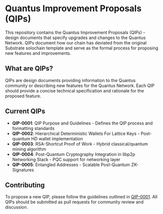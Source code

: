 # Quantus Improvement Proposals (QIPs)

This repository contains the Quantus Improvement Proposals (QIPs) - design documents that specify upgrades and changes to the Quantus Network. QIPs document how our chain has deviated from the original Substrate solochain template and serve as the formal process for proposing new features and improvements.

## What are QIPs?

QIPs are design documents providing information to the Quantus community or describing new features for the Quantus Network. Each QIP should provide a concise technical specification and rationale for the proposed feature.

## Current QIPs

- **QIP-0001**: QIP Purpose and Guidelines - Defines the QIP process and formatting standards
- **QIP-0002**: Hierarchical Deterministic Wallets For Lattice Keys - Post-quantum HD wallet implementation
- **QIP-0003**: RSA-Shortcut Proof of Work - Hybrid classical/quantum mining algorithm
- **QIP-0004**: Post-Quantum Cryptography Integration in libp2p Networking Stack - PQC support for networking layer
- **QIP-0005**: Entangled Addresses - Scalable Post-Quantum ZK-Signatures

## Contributing

To propose a new QIP, please follow the guidelines outlined in [QIP-0001](qip-0001.md). All QIPs should be submitted as pull requests for community review and discussion.
